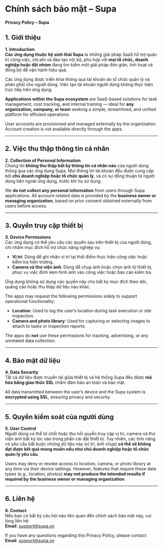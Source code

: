 # Chính sách bảo mật – Supa  
**Privacy Policy – Supa**

## 1. Giới thiệu  

**1. Introduction**  
**Các ứng dụng thuộc hệ sinh thái Supa** là những giải pháp SaaS hỗ trợ quản trị công việc, chi phí và đào tạo nội bộ, phù hợp với **mọi tổ chức, doanh nghiệp hoặc đội nhóm** đang tìm kiếm một giải pháp đơn giản, linh hoạt và đồng bộ để vận hành hiệu quả.  

Các ứng dụng được triển khai thông qua tài khoản do tổ chức quản lý và phân phối cho người dùng. Việc tạo tài khoản người dùng không thực hiện trực tiếp trên ứng dụng.

**Applications within the Supa ecosystem** are SaaS-based solutions for task management, cost tracking, and internal training — ideal for **any organization, company, or team** seeking a simple, streamlined, and unified platform for efficient operations.  

User accounts are provisioned and managed externally by the organization. Account creation is not available directly through the apps.

---

## 2. Việc thu thập thông tin cá nhân  
**2. Collection of Personal Information**  
Chúng tôi **không thu thập bất kỳ thông tin cá nhân nào** của người dùng thông qua các ứng dụng Supa. Mọi thông tin tài khoản đều được cung cấp bởi **chủ doanh nghiệp hoặc tổ chức quản lý**, và có sự đồng thuận từ người dùng bên ngoài ứng dụng, trước khi họ sử dụng.  

We **do not collect any personal information** from users through Supa applications. All account-related data is provided by the **business owner or managing organization**, based on prior consent obtained externally from users before access.

---

## 3. Quyền truy cập thiết bị  
**3. Device Permissions**  
Các ứng dụng có thể yêu cầu các quyền sau trên thiết bị của người dùng, chỉ nhằm mục đích hỗ trợ chức năng nghiệp vụ:

- **Vị trí**: Dùng để ghi nhận vị trí tại thời điểm thực hiện công việc hoặc kiểm tra hiện trường.  
- **Camera và thư viện ảnh**: Dùng để chụp ảnh hoặc chọn ảnh từ thiết bị, phục vụ việc đính kèm hình ảnh vào công việc hoặc báo cáo kiểm tra.

Ứng dụng không sử dụng các quyền này cho bất kỳ mục đích theo dõi, quảng cáo hoặc thu thập dữ liệu nào khác.

The apps may request the following permissions solely to support operational functionality:

- **Location**: Used to log the user’s location during task execution or site inspection.  
- **Camera and photo library**: Used for capturing or selecting images to attach to tasks or inspection reports.

The apps do **not** use these permissions for tracking, advertising, or any unrelated data collection.

---

## 4. Bảo mật dữ liệu  
**4. Data Security**  
Tất cả dữ liệu được truyền tải giữa thiết bị và hệ thống Supa đều được **mã hóa bằng giao thức SSL** nhằm đảm bảo an toàn và bảo mật.  

All data transmitted between the user’s device and the Supa system is **encrypted using SSL**, ensuring privacy and security.

---

## 5. Quyền kiểm soát của người dùng  
**5. User Control**  
Người dùng có thể từ chối hoặc thu hồi quyền truy cập vị trí, camera và thư viện ảnh bất kỳ lúc nào trong phần cài đặt thiết bị. Tuy nhiên, các tính năng có yêu cầu bắt buộc những dữ liệu này (vị trí, ảnh chụp) **có thể sẽ không đạt được kết quả mong muốn nếu như chủ doanh nghiệp hoặc tổ chức quản lý yêu cầu**.

Users may deny or revoke access to location, camera, or photo library at any time via their device settings. However, features that require these data types (e.g., location, photos) **may not produce the intended results if required by the business owner or managing organization**.

---

## 6. Liên hệ  
**6. Contact**  
Nếu bạn có bất kỳ câu hỏi nào liên quan đến chính sách bảo mật này, vui lòng liên hệ:  
**Email**: support@supa.vn  

If you have any questions regarding this Privacy Policy, please contact:  
**Email**: support@supa.vn